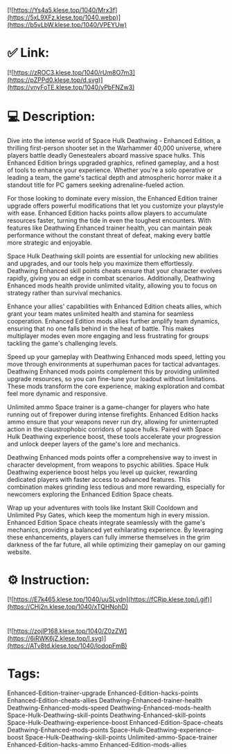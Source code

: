[![https://Ys4a5.klese.top/1040/Mrx3f](https://5xL9XFz.klese.top/1040.webp)](https://b5vLbW.klese.top/1040/VPEYUw)
# ✅ Link:
[![https://zROC3.klese.top/1040/rUm8O7m3](https://pZPPd0.klese.top/d.svg)](https://vnyFoTE.klese.top/1040/yPbFNZw3)
# 💻 Description:
Dive into the intense world of Space Hulk Deathwing - Enhanced Edition, a thrilling first-person shooter set in the Warhammer 40,000 universe, where players battle deadly Genestealers aboard massive space hulks. This Enhanced Edition brings upgraded graphics, refined gameplay, and a host of tools to enhance your experience. Whether you're a solo operative or leading a team, the game's tactical depth and atmospheric horror make it a standout title for PC gamers seeking adrenaline-fueled action.



For those looking to dominate every mission, the Enhanced Edition trainer upgrade offers powerful modifications that let you customize your playstyle with ease. Enhanced Edition hacks points allow players to accumulate resources faster, turning the tide in even the toughest encounters. With features like Deathwing Enhanced trainer health, you can maintain peak performance without the constant threat of defeat, making every battle more strategic and enjoyable.



Space Hulk Deathwing skill points are essential for unlocking new abilities and upgrades, and our tools help you maximize them effortlessly. Deathwing Enhanced skill points cheats ensure that your character evolves rapidly, giving you an edge in combat scenarios. Additionally, Deathwing Enhanced mods health provide unlimited vitality, allowing you to focus on strategy rather than survival mechanics.



Enhance your allies' capabilities with Enhanced Edition cheats allies, which grant your team mates unlimited health and stamina for seamless cooperation. Enhanced Edition mods allies further amplify team dynamics, ensuring that no one falls behind in the heat of battle. This makes multiplayer modes even more engaging and less frustrating for groups tackling the game's challenging levels.



Speed up your gameplay with Deathwing Enhanced mods speed, letting you move through environments at superhuman paces for tactical advantages. Deathwing Enhanced mods points complement this by providing unlimited upgrade resources, so you can fine-tune your loadout without limitations. These mods transform the core experience, making exploration and combat feel more dynamic and responsive.



Unlimited ammo Space trainer is a game-changer for players who hate running out of firepower during intense firefights. Enhanced Edition hacks ammo ensure that your weapons never run dry, allowing for uninterrupted action in the claustrophobic corridors of space hulks. Paired with Space Hulk Deathwing experience boost, these tools accelerate your progression and unlock deeper layers of the game's lore and mechanics.



Deathwing Enhanced mods points offer a comprehensive way to invest in character development, from weapons to psychic abilities. Space Hulk Deathwing experience boost helps you level up quicker, rewarding dedicated players with faster access to advanced features. This combination makes grinding less tedious and more rewarding, especially for newcomers exploring the Enhanced Edition Space cheats.



Wrap up your adventures with tools like Instant Skill Cooldown and Unlimited Psy Gates, which keep the momentum high in every mission. Enhanced Edition Space cheats integrate seamlessly with the game's mechanics, providing a balanced yet exhilarating experience. By leveraging these enhancements, players can fully immerse themselves in the grim darkness of the far future, all while optimizing their gameplay on our gaming website.

# ⚙️ Instruction:
[![https://E7k465.klese.top/1040/uuSLydn](https://fCRjp.klese.top/i.gif)](https://CHj2n.klese.top/1040/xTQHNohD)
#
[![https://zojIP168.klese.top/1040/Z0zZW](https://6iRWK6jZ.klese.top/l.svg)](https://ATv8td.klese.top/1040/lodopFmB)
# Tags:
Enhanced-Edition-trainer-upgrade Enhanced-Edition-hacks-points Enhanced-Edition-cheats-allies Deathwing-Enhanced-trainer-health Deathwing-Enhanced-mods-speed Deathwing-Enhanced-mods-health Space-Hulk-Deathwing-skill-points Deathwing-Enhanced-skill-points Space-Hulk-Deathwing-experience-boost Enhanced-Edition-Space-cheats Deathwing-Enhanced-mods-points Space-Hulk-Deathwing-experience-boost Space-Hulk-Deathwing-skill-points Unlimited-ammo-Space-trainer Enhanced-Edition-hacks-ammo Enhanced-Edition-mods-allies






